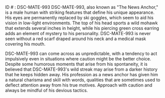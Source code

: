 ID # : DSC-MATE-993
DSC-MATE-993, also known as "The News Anchor," is a male human with striking features that define his unique appearance. His eyes are permanently replaced by ski goggles, which seem to aid his vision in low-light environments. The top of his head sports a wild mohawk that extends several inches in height, while his piercing green cross earring adds an element of mystery to his personality. DSC-MATE-993 is never seen without a red scarf draped around his neck and a medical mask covering his mouth. 

DSC-MATE-993 can come across as unpredictable, with a tendency to act impulsively even in situations where caution might be the better choice. Despite some humorous moments that arise from his spontaneity, it is believed that DSC-MATE-993's wild streak may arise from a darker history that he keeps hidden away. His profession as a news anchor has given him a natural charisma and skill with words, qualities that are sometimes used to deflect attention away from his true motives. Approach with caution and always be mindful of his devious tactics.